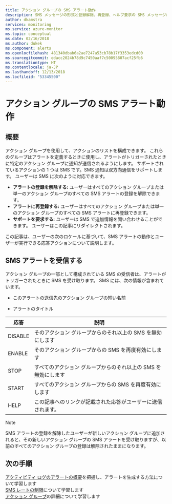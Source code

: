 ```yaml
---
title: アクション グループの SMS アラート動作
description: SMS メッセージの形式と登録解除、再登録、ヘルプ要求の SMS メッセージに応答する方法について説明します。
author: dkamstra
services: monitoring
ms.service: azure-monitor
ms.topic: conceptual
ms.date: 02/16/2018
ms.author: dukek
ms.component: alerts
ms.openlocfilehash: 481340dbab6a2ae7247a53cb78b17f3353edcd00
ms.sourcegitcommit: edacc2024b78d9c7450aaf7c50095807acf25fb6
ms.translationtype: HT
ms.contentlocale: ja-JP
ms.lasthandoff: 12/13/2018
ms.locfileid: "53345500"
---
```

# <a name="sms-alert-behavior-in-action-groups"></a>アクション グループの SMS アラート動作
## <a name="overview"></a>概要 ##
アクション グループを使用して、アクションのリストを構成できます。 これらのグループはアラートを定義するときに使用し、アラートがトリガーされたときに特定のアクション グループに通知が送信されるようにします。 サポートされているアクションの 1 つは SMS です。SMS 通知は双方向通信をサポートします。 ユーザーは SMS に次のように対応できます。

- **アラートの登録を解除する:** ユーザーはすべてのアクション グループまたは単一のアクション グループのすべての SMS アラートの登録を解除できます。
- **アラートに再登録する:** ユーザーはすべてのアクション グループまたは単一のアクション グループのすべての SMS アラートに再登録できます。  
- **サポートを要求する:** ユーザーは SMS で追加情報を問い合わせることができます。 ユーザーはこの記事にリダイレクトされます。

この記事は、ユーザーの次のロケールに基づいて、SMS アラートの動作とユーザーが実行できる応答アクションについて説明します。

## <a name="receiving-an-sms-alert"></a>SMS アラートを受信する
アクション グループの一部として構成されている SMS の受信者は、アラートがトリガーされたときに SMS を受け取ります。 SMS には、次の情報が含まれています。
* このアラートの送信先のアクション グループの短い名前
- アラートのタイトル

| 応答 | 説明 |
| ----- | ----------- |
| DISABLE <Action Group Short name> | そのアクション グループからのそれ以上の SMS を無効にします |
| ENABLE <Action Group Short name> | そのアクション グループからの SMS を再度有効にします |
| STOP | すべてのアクション グループからのそれ以上の SMS を無効にします |
| START | すべてのアクション グループからの SMS を再度有効にします |
| HELP | この記事へのリンクが記載された応答がユーザーに送信されます。 |

>[!NOTE]
>SMS アラートの登録を解除したユーザーが新しいアクション グループに追加されると、その新しいアクション グループの SMS アラートを受け取りますが、以前のすべてのアクション グループの登録は解除されたままになります。

## <a name="next-steps"></a>次の手順
[アクティビティ ログのアラートの概要](alerts-overview.md)を把握し、アラートを生成する方法について学習します  
[SMS レートの制限](alerts-rate-limiting.md)について学習します  
[アクション グループ](../../azure-monitor/platform/action-groups.md)の詳細について学習します
